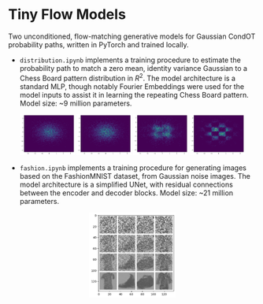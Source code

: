 # Tiny Flow Models

Two unconditioned, flow-matching generative models for Gaussian CondOT probability paths, written in PyTorch and trained locally.

- `distribution.ipynb` implements a training procedure to estimate the probability path to match a zero mean, identity variance Gaussian to a Chess Board pattern distribution in $R^2$. The model architecture is a standard MLP, though notably Fourier Embeddings were used for the model inputs to assist it in learning the repeating Chess Board pattern. Model size: ~9 million parameters.

<p align="center" width="100%">
    <img width="22%" src="assets/distribution_t25.png">
    <img width="22%" src="assets/distribution_t50.png">
    <img width="22%" src="assets/distribution_t75.png">
    <img width="22%" src="assets/distribution_t100.png">
</p>

- `fashion.ipynb` implements a training procedure for generating images based on the FashionMNIST dataset, from Gaussian noise images. The model architecture is a simplified UNet, with residual connections between the encoder and decoder blocks. Model size: ~21 million parameters.

<p align="center" width="100%">
    <img width="35%" src="assets/fashion.png">
</p>